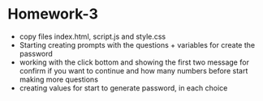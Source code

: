 # Homework-3

* copy files index.html, script.js and style.css
* Starting creating prompts with the  questions + variables for create the password 
* working with the click bottom and showing the first two message for confirm if you want to continue and how many numbers before start making more questions
* creating values for start to generate password, in each choice